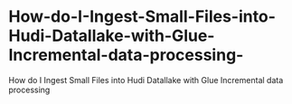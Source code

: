 # How-do-I-Ingest-Small-Files-into-Hudi-Datallake-with-Glue-Incremental-data-processing-
How do I Ingest Small Files into Hudi Datallake with Glue Incremental data processing  
